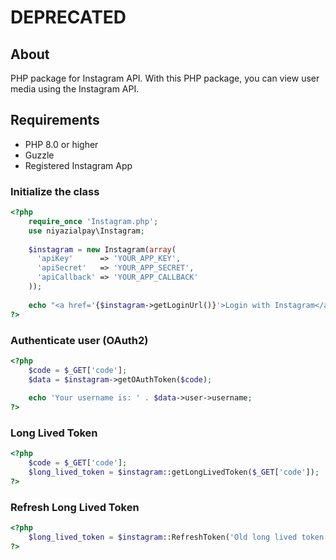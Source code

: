 # DEPRECATED

## About

PHP package for Instagram API. With this PHP package, you can view user media using the Instagram API.

## Requirements

- PHP 8.0 or higher
- Guzzle
- Registered Instagram App



### Initialize the class

```php
<?php
    require_once 'Instagram.php';
    use niyazialpay\Instagram;
    
    $instagram = new Instagram(array(
      'apiKey'      => 'YOUR_APP_KEY',
      'apiSecret'   => 'YOUR_APP_SECRET',
      'apiCallback' => 'YOUR_APP_CALLBACK'
    ));
    
    echo "<a href='{$instagram->getLoginUrl()}'>Login with Instagram</a>";
?>
```


### Authenticate user (OAuth2)

```php
<?php
    $code = $_GET['code'];
    $data = $instagram->getOAuthToken($code);
    
    echo 'Your username is: ' . $data->user->username;
?>
```


### Long Lived Token

```php
<?php
    $code = $_GET['code'];
    $long_lived_token = $instagram::getLongLivedToken($_GET['code']);
?>
```


### Refresh Long Lived Token

```php
<?php
    $long_lived_token = $instagram::RefreshToken('Old long lived token will be added here before expiration');
?>
```
